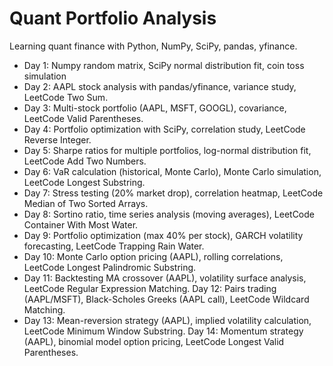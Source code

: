 # Quant Portfolio Analysis
Learning quant finance with Python, NumPy, SciPy, pandas, yfinance.
- Day 1: Numpy random matrix, SciPy normal distribution fit, coin toss simulation
- Day 2: AAPL stock analysis with pandas/yfinance, variance study, LeetCode Two Sum.
- Day 3: Multi-stock portfolio (AAPL, MSFT, GOOGL), covariance, LeetCode Valid Parentheses.
- Day 4: Portfolio optimization with SciPy, correlation study, LeetCode Reverse Integer.
- Day 5: Sharpe ratios for multiple portfolios, log-normal distribution fit, LeetCode Add Two Numbers.
- Day 6: VaR calculation (historical, Monte Carlo), Monte Carlo simulation, LeetCode Longest Substring.
- Day 7: Stress testing (20% market drop), correlation heatmap, LeetCode Median of Two Sorted Arrays.
- Day 8: Sortino ratio, time series analysis (moving averages), LeetCode Container With Most Water.
- Day 9: Portfolio optimization (max 40% per stock), GARCH volatility forecasting, LeetCode Trapping Rain Water.
- Day 10: Monte Carlo option pricing (AAPL), rolling correlations, LeetCode Longest Palindromic Substring.
- Day 11: Backtesting MA crossover (AAPL), volatility surface analysis, LeetCode Regular Expression Matching.
Day 12: Pairs trading (AAPL/MSFT), Black-Scholes Greeks (AAPL call), LeetCode Wildcard Matching.
- Day 13: Mean-reversion strategy (AAPL), implied volatility calculation, LeetCode Minimum Window Substring.
Day 14: Momentum strategy (AAPL), binomial model option pricing, LeetCode Longest Valid Parentheses.
